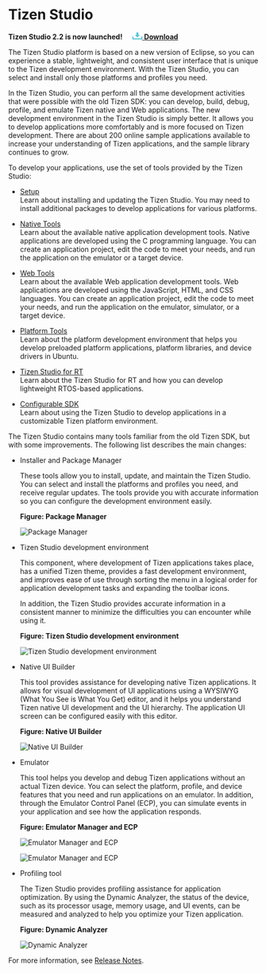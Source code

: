 # Tizen Studio

**Tizen Studio 2.2 is now launched!**&nbsp;&nbsp;&nbsp;&nbsp;&nbsp;[![Download](media/ic_docs_download.png)  **Download**](https://developer.tizen.org/development/tizen-studio/download)

The Tizen Studio platform is based on a new version of Eclipse, so you can experience a stable, lightweight, and consistent user interface that is unique to the Tizen development environment. With the Tizen Studio, you can select and install only those platforms and profiles you need.

In the Tizen Studio, you can perform all the same development activities that were possible with the old Tizen SDK: you can develop, build, debug, profile, and emulate Tizen native and Web applications. The new development environment in the Tizen Studio is simply better. It allows you to develop applications more comfortably and is more focused on Tizen development. There are about 200 online sample applications available to increase your understanding of Tizen applications, and the sample library continues to grow.


To develop your applications, use the set of tools provided by the Tizen Studio:

- [Setup](setup/install-sdk.md)  
  Learn about installing and updating the Tizen Studio. You may need to install additional packages to develop applications for various platforms.

- [Native Tools](native-tools/overview.md)  
  Learn about the available native application development tools. Native applications are developed using the C programming language. You can create an application project, edit the code to meet your needs, and run the application on the emulator or a target device.

- [Web Tools](web-tools/overview.md)  
  Learn about the available Web application development tools. Web applications are developed using the JavaScript, HTML, and CSS languages. You can create an application project, edit the code to meet your needs, and run the application on the emulator, simulator, or a target device.

- [Platform Tools](platform-tools/overview.md)  
  Learn about the platform development environment that helps you develop preloaded platform applications, platform libraries, and device drivers in Ubuntu.

- [Tizen Studio for RT](rt-ide/overview.md)  
  Learn about the Tizen Studio for RT and how you can develop lightweight RTOS-based applications.

- [Configurable SDK](configurable-sdk/configurable-sdk.md)  
  Learn about using the Tizen Studio to develop applications in a customizable Tizen platform environment.


The Tizen Studio contains many tools familiar from the old Tizen SDK, but with some improvements. The following list describes the main changes:


- Installer and Package Manager

  These tools allow you to install, update, and maintain the Tizen Studio. You can select and install the platforms and profiles you need, and receive regular updates. The tools provide you with accurate information so you can configure the development environment easily.


  **Figure: Package Manager**

  ![Package Manager](media/overview_package_manager.png)



- Tizen Studio development environment

  This component, where development of Tizen applications takes place, has a unified Tizen theme, provides a fast development environment, and improves ease of use through sorting the menu in a logical order for application development tasks and expanding the toolbar icons.


  In addition, the Tizen Studio provides accurate information in a consistent manner to minimize the difficulties you can encounter while using it.


  **Figure: Tizen Studio development environment**

  ![Tizen Studio development environment](media/overview_ide.png)


- Native UI Builder

  This tool provides assistance for developing native Tizen applications. It allows for visual development of UI applications using a WYSIWYG (What You See is What You Get) editor, and it helps you understand Tizen native UI development and the UI hierarchy. The application UI screen can be configured easily with this editor.

  **Figure: Native UI Builder**

  ![Native UI Builder](media/overview_ui_builder.png)


- Emulator

  This tool helps you develop and debug Tizen applications without an actual Tizen device. You can select the platform, profile, and device features that you need and run applications on an emulator. In addition, through the Emulator Control Panel (ECP), you can simulate events in your application and see how the application responds.

  **Figure: Emulator Manager and ECP**

  ![Emulator Manager and ECP](media/overview_emulator.png)


  ![Emulator Manager and ECP](media/overview_emulator2.png)


- Profiling tool

  The Tizen Studio provides profiling assistance for application optimization. By using the Dynamic Analyzer, the status of the device, such as its processor usage, memory usage, and UI events, can be measured and analyzed to help you optimize your Tizen application.


  **Figure: Dynamic Analyzer**

  ![Dynamic Analyzer](media/overview_da.png)


For more information, see [Release Notes](release-notes/release-notes.md).

